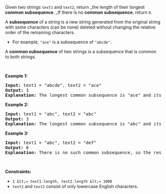 Given two strings `` text1 `` and `` text2 ``, return _the length of their longest __common subsequence__. _If there is no __common subsequence__, return `` 0 ``.

A __subsequence__ of a string is a new string generated from the original string with some characters (can be none) deleted without changing the relative order of the remaining characters.

*   For example, `` "ace" `` is a subsequence of `` "abcde" ``.

A __common subsequence__ of two strings is a subsequence that is common to both strings.

&nbsp;

__Example 1:__

<pre>
<strong>Input:</strong> text1 = "abcde", text2 = "ace" 
<strong>Output:</strong> 3  
<strong>Explanation:</strong> The longest common subsequence is "ace" and its length is 3.
</pre>

__Example 2:__

<pre>
<strong>Input:</strong> text1 = "abc", text2 = "abc"
<strong>Output:</strong> 3
<strong>Explanation:</strong> The longest common subsequence is "abc" and its length is 3.
</pre>

__Example 3:__

<pre>
<strong>Input:</strong> text1 = "abc", text2 = "def"
<strong>Output:</strong> 0
<strong>Explanation:</strong> There is no such common subsequence, so the result is 0.
</pre>

&nbsp;

__Constraints:__

*   `` 1 &lt;= text1.length, text2.length &lt;= 1000 ``
*   `` text1 `` and `` text2 `` consist of only lowercase English characters.